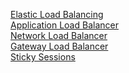 [Elastic Load Balancing](Section-8/Elastic%20Load%20Balancing.md)</br>
[Application Load Balancer](Section-8/Application%20Load%20Balancer.md)</br>
[Network Load Balancer](Section-8/Network%20Load%20Balancer.md)</br>
[Gateway Load Balancer](Section-8/Gateway%20Load%20Balancer.md)</br>
[Sticky Sessions](Section-8/Sticky%20Sessions.md)

